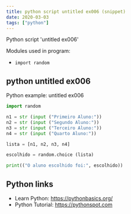 ```yaml
---
title: python script untitled ex006 (snippet)
date: 2020-03-03
tags: ["python"]
---
```

Python script 'untitled ex006'


Modules used in program: 
* `import random`

## python untitled ex006

Python example: untitled ex006

```python
import random

n1 = str (input ("Primeiro Aluno:"))
n2 = str (input ("Segundo Aluno:"))
n3 = str (input ("Terceiro Aluno:"))
n4 = str (input ("Quarto Aluno:"))

lista = [n1, n2, n3, n4]

escolhido = random.choice (lista)

print(("O aluno escolhido foi:", escolhido))


```

## Python links

- Learn Python: https://pythonbasics.org/
- Python Tutorial: https://pythonspot.com
